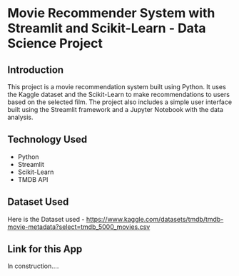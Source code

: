 # Movie Recommender System with Streamlit and Scikit-Learn - Data Science Project

## Introduction 
This project is a movie recommendation system built using Python. It uses the Kaggle dataset and the Scikit-Learn to make recommendations to users based on the selected film. The project also includes a simple user interface built using the Streamlit framework and a Jupyter Notebook with the data analysis.

## Technology Used

- Python
- Streamlit
- Scikit-Learn
- TMDB API

## Dataset Used
Here is the Dataset used - https://www.kaggle.com/datasets/tmdb/tmdb-movie-metadata?select=tmdb_5000_movies.csv

## Link for this App

In construction....
